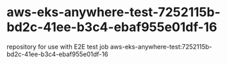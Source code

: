# aws-eks-anywhere-test-7252115b-bd2c-41ee-b3c4-ebaf955e01df-16
repository for use with E2E test job aws-eks-anywhere-test:7252115b-bd2c-41ee-b3c4-ebaf955e01df-16
